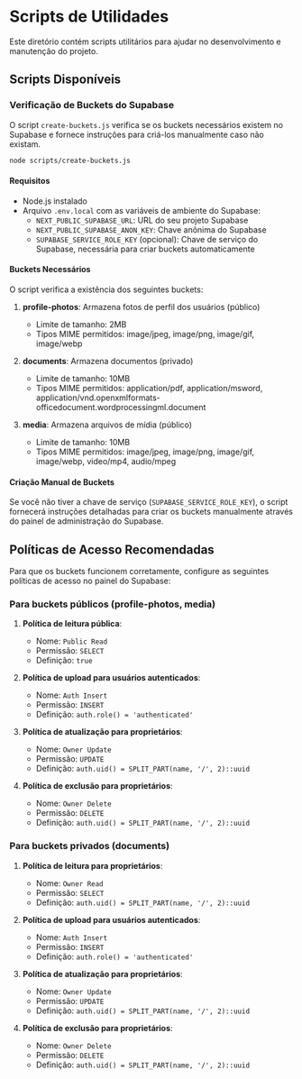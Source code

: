 # Scripts de Utilidades

Este diretório contém scripts utilitários para ajudar no desenvolvimento e manutenção do projeto.

## Scripts Disponíveis

### Verificação de Buckets do Supabase

O script `create-buckets.js` verifica se os buckets necessários existem no Supabase e fornece instruções para criá-los manualmente caso não existam.

```bash
node scripts/create-buckets.js
```

#### Requisitos

- Node.js instalado
- Arquivo `.env.local` com as variáveis de ambiente do Supabase:
  - `NEXT_PUBLIC_SUPABASE_URL`: URL do seu projeto Supabase
  - `NEXT_PUBLIC_SUPABASE_ANON_KEY`: Chave anônima do Supabase
  - `SUPABASE_SERVICE_ROLE_KEY` (opcional): Chave de serviço do Supabase, necessária para criar buckets automaticamente

#### Buckets Necessários

O script verifica a existência dos seguintes buckets:

1. **profile-photos**: Armazena fotos de perfil dos usuários (público)
   - Limite de tamanho: 2MB
   - Tipos MIME permitidos: image/jpeg, image/png, image/gif, image/webp

2. **documents**: Armazena documentos (privado)
   - Limite de tamanho: 10MB
   - Tipos MIME permitidos: application/pdf, application/msword, application/vnd.openxmlformats-officedocument.wordprocessingml.document

3. **media**: Armazena arquivos de mídia (público)
   - Limite de tamanho: 10MB
   - Tipos MIME permitidos: image/jpeg, image/png, image/gif, image/webp, video/mp4, audio/mpeg

#### Criação Manual de Buckets

Se você não tiver a chave de serviço (`SUPABASE_SERVICE_ROLE_KEY`), o script fornecerá instruções detalhadas para criar os buckets manualmente através do painel de administração do Supabase.

## Políticas de Acesso Recomendadas

Para que os buckets funcionem corretamente, configure as seguintes políticas de acesso no painel do Supabase:

### Para buckets públicos (profile-photos, media)

1. **Política de leitura pública**:
   - Nome: `Public Read`
   - Permissão: `SELECT`
   - Definição: `true`

2. **Política de upload para usuários autenticados**:
   - Nome: `Auth Insert`
   - Permissão: `INSERT`
   - Definição: `auth.role() = 'authenticated'`

3. **Política de atualização para proprietários**:
   - Nome: `Owner Update`
   - Permissão: `UPDATE`
   - Definição: `auth.uid() = SPLIT_PART(name, '/', 2)::uuid`

4. **Política de exclusão para proprietários**:
   - Nome: `Owner Delete`
   - Permissão: `DELETE`
   - Definição: `auth.uid() = SPLIT_PART(name, '/', 2)::uuid`

### Para buckets privados (documents)

1. **Política de leitura para proprietários**:
   - Nome: `Owner Read`
   - Permissão: `SELECT`
   - Definição: `auth.uid() = SPLIT_PART(name, '/', 2)::uuid`

2. **Política de upload para usuários autenticados**:
   - Nome: `Auth Insert`
   - Permissão: `INSERT`
   - Definição: `auth.role() = 'authenticated'`

3. **Política de atualização para proprietários**:
   - Nome: `Owner Update`
   - Permissão: `UPDATE`
   - Definição: `auth.uid() = SPLIT_PART(name, '/', 2)::uuid`

4. **Política de exclusão para proprietários**:
   - Nome: `Owner Delete`
   - Permissão: `DELETE`
   - Definição: `auth.uid() = SPLIT_PART(name, '/', 2)::uuid` 